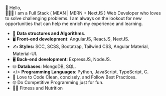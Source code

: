👋 Hello,<br/>
👨🏻‍💻 I am a Full Stack ( MEAN | MERN + NextJS ) Web Developer who loves to solve challenging problems.
I am always on the lookout for new opportunities that can help me enrich my experience and learning.

- 👨 **Data structures and Algorithms**.
- 🖥️ **Front-end development**: AngularJS, ReactJS, NextJS.
- ✍️ **Styles:** SCC, SCSS, Bootatrap, Tailwind CSS, Angular Material, Material-UI.
- 🖥️ **Back-end development**: ExpressJS, NodeJS.
- ⛁ **Databases**: MongoDB, SQL.
- </> **Programming Languages**: Python, JavaScript, TypeScript, C.
- 🔭 Love to Code Clean, concisely, and Follow Best Practices.
- 🤓 Do Competitive Programming just for fun.
- 🏋🏻 Fitness and Nutrition
